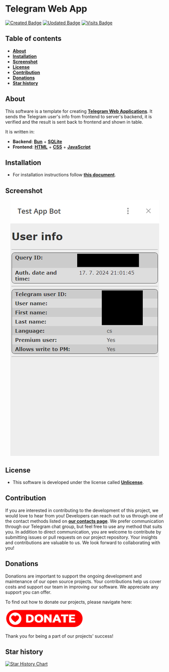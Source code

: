 # Telegram Web App

[![Created Badge](https://badges.pufler.dev/created/libersoft-org/telegram-web-app)](https://badges.pufler.dev) [![Updated Badge](https://badges.pufler.dev/updated/libersoft-org/telegram-web-app)](https://badges.pufler.dev) [![Visits Badge](https://badges.pufler.dev/visits/libersoft-org/telegram-web-app)](https://badges.pufler.dev)

## Table of contents
- [**About**](#about)
- [**Installation**](#installation)
- [**Screenshot**](#screenshot)
- [**License**](#license)
- [**Contribution**](#contribution)
- [**Donations**](#donations)
- [**Star history**](#star-history)

## About

This software is a template for creating [**Telegram Web Applications**](https://core.telegram.org/bots/webapps). It sends the Telegram user's info from frontend to server's backend, it is verified and the result is sent back to frontend and shown in table.

It is written in:

- **Backend**: [**Bun**](https://bun.sh/) + [**SQLite**](https://www.sqlite.org/)
- **Frontend**: [**HTML**](https://www.w3.org/html/) + [**CSS**](https://www.w3.org/Style/CSS/) + [**JavaScript**](https://www.ecma-international.org/publications-and-standards/standards/ecma-262/)

## Installation

- For installation instructions follow [**this document**](./INSTALL.md).

## Screenshot

<p align="center">
 <img src="./screenshot.webp" alt="Telegram Web App" />
</p>

## License

- This software is developed under the license called [**Unlicense**](./LICENSE).

## Contribution

If you are interested in contributing to the development of this project, we would love to hear from you! Developers can reach out to us through one of the contact methods listed on [**our contacts page**](https://libersoft.org/contacts). We prefer communication through our Telegram chat group, but feel free to use any method that suits you.
In addition to direct communication, you are welcome to contribute by submitting issues or pull requests on our project repository. Your insights and contributions are valuable to us. We look forward to collaborating with you!

## Donations

Donations are important to support the ongoing development and maintenance of our open source projects. Your contributions help us cover costs and support our team in improving our software. We appreciate any support you can offer.

To find out how to donate our projects, please navigate here:

[![Donate](https://raw.githubusercontent.com/libersoft-org/documents/main/donate.png)](https://libersoft.org/donations)

Thank you for being a part of our projects' success!

## Star history

[![Star History Chart](https://api.star-history.com/svg?repos=libersoft-org/telegram-web-app&type=Date)](https://star-history.com/#libersoft-org/telegram-web-app&Date)
